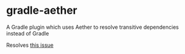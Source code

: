 # gradle-aether

A Gradle plugin which uses Aether to resolve transitive dependencies instead of Gradle

Resolves [this issue](https://github.com/gradle/gradle/issues/2212)
